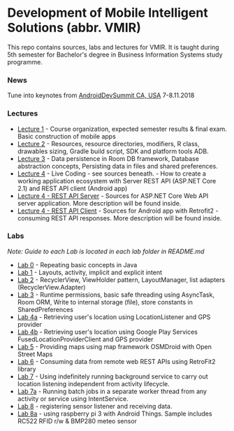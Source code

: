 # Development of Mobile Intelligent Solutions (abbr. VMIR)
This repo contains sources, labs and lectures for VMIR. It is taught during 5th semester for Bachelor's degree in Business Information Systems study programme.

### News
Tune into keynotes from [AndroidDevSummit CA, USA](https://www.youtube.com/playlist?list=PLWz5rJ2EKKc8WFYCR9esqGGY0vOZm2l6e) 7-8.11.2018

### Lectures
- [Lecture 1](https://github.com/kkui-chi/VMIR/blob/master/Lectures-Prednasky/VMIR-1.pptx) - Course organization, expected semester results & final exam. Basic construction of mobile apps
- [Lecture 2](https://github.com/kkui-chi/VMIR/blob/master/Lectures-Prednasky/VMIR-2.pptx) - Resources, resource directories, modifiers, R class, drawables sizing, Gradle build script, SDK and platform tools ADB.
- [Lecture 3](https://github.com/kkui-chi/VMIR/blob/master/Lectures-Prednasky/VMIR-3.pptx) - Data persistence in Room DB framework, Database abstraction concepts, Persisting data in files and shared preferences.
- [Lecture 4](https://github.com/kkui-chi/VMIR/blob/master/Lectures-Prednasky/VMIR-4.pptx) - Live Coding - see sources beneath. - How to create a working application ecosystem with Server REST API (ASP.NET Core 2.1) and REST API client (Android app)
- [Lecture 4 - REST API Server](https://github.com/kkui-chi/VMIR/blob/master/Lectures-Prednasky/Lecture4_SERVER_ExampleAPIServer) - Sources for ASP.NET Core Web API server application. More description will be found inside.
- [Lecture 4 - REST API Client](https://github.com/kkui-chi/VMIR/blob/master/Lectures-Prednasky/Lecture4_CLIENT_RetroFit2_API_Consuming) - Sources for Android app with Retrofit2 - consuming REST API responses. More description will be found inside.

### Labs
*Note: Guide to each Lab is located in each lab folder in README.md*
- [Lab 0](https://github.com/kkui-chi/VMIR/tree/master/Lab0_java_basic) - Repeating basic concepts in Java
- [Lab 1](https://github.com/kkui-chi/VMIR/tree/master/Lab1_layouts_activities_intents) - Layouts, activity, implicit and explicit intent
- [Lab 2](https://github.com/kkui-chi/VMIR/tree/master/Lab2_RecyclerView) - RecyclerView, ViewHolder pattern, LayoutManager, list adapters (RecyclerView.Adapter)
- [Lab 3](https://github.com/kkui-chi/VMIR/tree/master/Lab3_DataPersistence) - Runtime permissions, basic safe threading using AsyncTask, Room ORM, Write to internal storage (file), store constants in SharedPreferences
- [Lab 4a](https://github.com/kkui-chi/VMIR/tree/master/Lab4a_Location_LocationListener) - Retrieving user's location using LocationListener and GPS provider
- [Lab 4b](https://github.com/kkui-chi/VMIR/tree/master/Lab4b_Location_FusedLocationProviderClient) - Retrieving user's location using Google Play Services FusedLocationProviderClient and GPS provider
- [Lab 5](https://github.com/kkui-chi/VMIR/tree/master/Lab5_Maps_OSMDroid) - Providing maps using map framework OSMDroid with Open Street Maps
- [Lab 6](https://github.com/kkui-chi/VMIR/tree/master/Lab6_RestApiClient_RetroFit2) - Consuming data from remote web REST APIs using RetroFit2 library
- [Lab 7](https://github.com/kkui-chi/VMIR/tree/master/Lab7_BackgroundStickyService_Location) - Using indefinitely running background service to carry out location listening independent from activity lifecycle.
- [Lab 7a](https://github.com/kkui-chi/VMIR/tree/master/Lab7a_IntentService) - Running batch jobs in a separate worker thread from any activity or service using IntentService.
- [Lab 8](https://github.com/kkui-chi/VMIR/tree/master/Lab8_Sensors) - registering sensor listener and receiving data.
- [Lab 8a](https://github.com/kkui-chi/VMIR/tree/master/Lab8a_Sensors_Android_Things_Rpi3) - using raspberry pi 3 with Android Things. Sample includes RC522 RFID r/w & BMP280 meteo sensor 